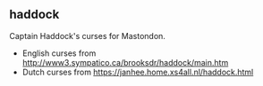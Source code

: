## haddock

Captain Haddock's curses for Mastondon.

-  English curses from http://www3.sympatico.ca/brooksdr/haddock/main.htm
-  Dutch curses from https://janhee.home.xs4all.nl/haddock.html

